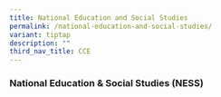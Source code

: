 ```yaml
---
title: National Education and Social Studies
permalink: /national-education-and-social-studies/
variant: tiptap
description: ""
third_nav_title: CCE
---
```

<h3>National Education &amp; Social Studies (NESS)</h3>
<p></p>
